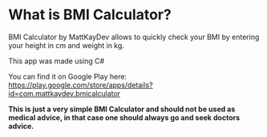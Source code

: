 # What is BMI Calculator?
BMI Calculator by MattKayDev allows to quickly check your BMI by entering your height in cm and weight in kg.

This app was made using C#

You can find it on Google Play here:
https://play.google.com/store/apps/details?id=com.mattkaydev.bmicalculator

**This is just a very simple BMI Calculator and should not be used as medical advice, in that case one should always go and seek doctors advice.**
